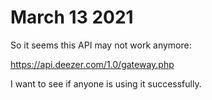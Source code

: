 # March 13 2021

So it seems this API may not work anymore:

https://api.deezer.com/1.0/gateway.php

I want to see if anyone is using it successfully.
